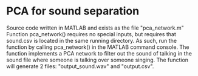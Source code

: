 # PCA for sound separation

Source code written in MATLAB and exists as the file "pca_network.m"
Function pca_network() requires no special inputs, but requires that 
sound.csv is located in the same running directory. As such, run the function
by calling pca_network() in the MATLAB command console. The function 
implements a PCA network to filter out the sound of talking in the sound file 
where someone is talking over someone singing. 
The function will generate 2 files: "output_sound.wav" and "output.csv".